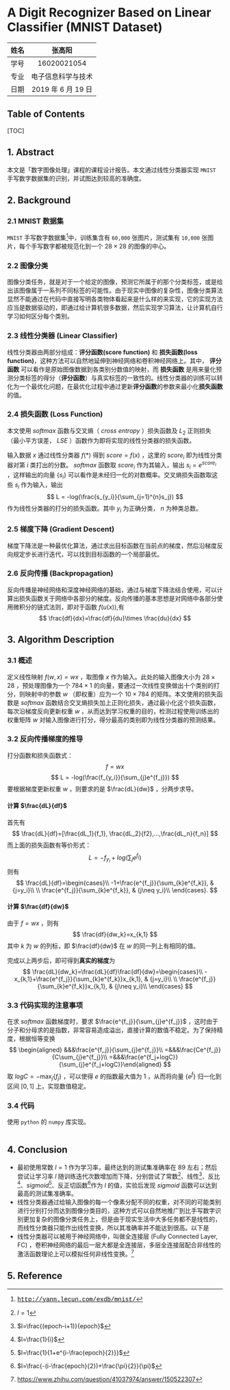 # A Digit Recognizer Based on Linear Classifier (MNIST Dataset)











| 姓名 | 张高阳 |
|:---:|:---:|
| 学号 | 16020021054 |
| 专业 | 电子信息科学与技术 |
| 日期 | 2019 年 6 月 19 日 |

<div style="page-break-after:always"></div>

## Table of Contents

[TOC]

## 1. Abstract
本文是「数字图像处理」课程的课程设计报告。本文通过线性分类器实现 `MNIST` 手写数字数据集的识别，并试图达到较高的准确度。

## 2. Background
### 2.1 MNIST 数据集
`MNIST` 手写数字数据集[^mnist]中，训练集含有 `60,000` 张图片，测试集有 `10,000` 张图片，每个手写数字都被规范化到一个 $28\times 28$ 的图像的中心。

### 2.2 图像分类
图像分类任务，就是对于一个给定的图像，预测它所属于的那个分类标签，或是给出该图像属于一系列不同标签的可能性。由于现实中图像的复杂性，图像分类算法显然不能通过在代码中直接写明各类物体看起来是什么样的来实现，它的实现方法应当是数据驱动的，即通过给计算机很多数据，然后实现学习算法，让计算机自行学习如何区分每个类别。

### 2.3 线性分类器 (Linear Classifier)
线性分类器由两部分组成：**评分函数(score function)** 和 **损失函数(loss function)**，这种方法可以自然地延伸到神经网络和卷积神经网络上。其中， **评分函数** 可以看作是原始图像数据到各类别分数值的映射，而 **损失函数** 是用来量化预测分类标签的得分（**评分函数**）与真实标签的一致性的。线性分类器的训练可以转化为一个最优化问题，在最优化过程中通过更新**评分函数**的参数来最小化**损失函数**的值。

### 2.4 损失函数 (Loss Function)
本文使用 $softmax$ 函数与交叉熵（ $cross\ entropy$ ）损失函数及 $L_2$ 正则损失（最小平方误差， $LSE$ ）函数作为即将实现的线性分类器的损失函数。

输入数据 $x$ 通过线性分类器 $f(*)$ 得到 $score=f(x)$ ，这里的 $score_i$ 即为线性分类器对第 $i$ 类打出的分数。 $softmax$ 函数取 $score_i$ 作为其输入，输出 $s_i=e^{score_i}$ ，这样输出的向量 $\{s_i\}$ 可以看作是未经归一化的对数概率。交叉熵损失函数取这些 $s_i$ 作为输入，输出 
$$
L = -log(\frac{s_{y_i}}{\sum_{j=1}^{n}s_j})
$$
作为线性分类器的打分的损失函数。其中 $y_i$ 为正确分类， $n$ 为种类总数。

### 2.5 梯度下降 (Gradient Descent)
梯度下降法是一种最优化算法，通过求出目标函数在当前点的梯度，然后沿梯度反向规定步长进行迭代，可以找到目标函数的一个局部最优。

### 2.6 反向传播 (Backpropagation)
反向传播是神经网络和深度神经网络的基础，通过与梯度下降法结合使用，可以计算出损失函数关于网络中各部分的梯度。反向传播的基本思想是对网络中各部分使用微积分的链式法则，即对于函数 $f(u(x))$,有
$$
\frac{df}{dx}=\frac{df}{du}\times \frac{du}{dx}
$$

## 3. Algorithm Description
### 3.1 概述
定义线性映射 $f(w,x)=wx$ ，取图像 $x$ 作为输入。此处的输入图像大小为 $28\times 28$ ，预处理图像为一个 $784\times 1$ 的向量，要通过一次线性变换做出十个类别的打分，则映射中的参数 $w$ （即权重）应为一个 $10\times 784$ 的矩阵。本文使用的损失函数是 $softmax$ 函数结合交叉熵损失加上正则化损失，通过最小化这个损失函数，每次沿梯度反向更新权重 $w$ ，从而达到学习权重的目的，检测过程使用训练出的权重矩阵 $w$ 对输入图像进行打分，得分最高的类别即为线性分类器的预测结果。

### 3.2 反向传播梯度的推导
打分函数和损失函数式：
$$
f = wx
$$
$$
L = -log(\frac{f_{y_i}}{\sum_{j}e^{f_j}})
$$
要根据梯度更新权重 $w$ ，则要求的是 $\frac{dL}{dw}$ ，分两步求导。
####  计算 $\frac{dL}{df}$ 
首先有
$$
\frac{dL}{df}=[\frac{dL_1}{f_1}, \frac{dL_2}{f2},...,\frac{dL_n}{f_n}]
$$
而上面的损失函数有等价形式：
$$
L=-f_{y_i}+log(\sum_{j}e^{f_j})
$$
则有
$$
\frac{dL}{df}=\begin{cases}\\
-1+\frac{e^{f_j}}{\sum_{k}e^{f_k}},     & {j=y_i}\\
\\
\frac{e^{f_j}}{\sum_{k}e^{f_k}},        & {j\neq y_i}\\
\end{cases}.
$$
####  计算 $\frac{df}{dw}$ 
由于 $f=wx$ ，则有
$$
\frac{df}{dw_k}=x_{k,1}
$$
其中 $k$ 为 $w$ 的列标，即 $\frac{df}{dw}$ 在 $w$ 的同一列上有相同的值。

完成以上两步后，即可得到**真实的梯度**为
$$
\frac{dL}{dw_k}=\frac{dL}{df}\frac{df}{dw}=\begin{cases}\\
-x_{k,1}+\frac{e^{f_j}}{\sum_{k}e^{f_k}}x_{k,1}, & {j=y_i}\\
\\
\frac{e^{f_j}}{\sum_{k}e^{f_k}}x_{k,1},    & {j\neq y_i}\\
\end{cases}
$$

### 3.3 代码实现的注意事项
在求 $softmax$ 函数梯度时，要求 $\frac{e^{f_j}}{\sum_{j}e^{f_j}}$ ，这时由于分子和分母求的是指数，非常容易造成溢出，直接计算的数值不稳定。为了保持精度，根据恒等变换
$$
\begin{aligned}
&&&\frac{e^{f_j}}{\sum_{j}e^{f_j}}\\
=&&&\frac{Ce^{f_j}}{C\sum_{j}e^{f_j}}\\
=&&&\frac{e^{f_j+logC}}{\sum_{j}e^{f_j+logC}}\end{aligned}
$$
取 $logC=-\max_j\{f_j\}$ ，可以使得 $e$ 的指数最大值为 $1$ ，从而将向量 $\{e^f\}$ 归一化到区间 $[0,1]$ 上，实现数值稳定。

### 3.4 代码

使用 `python` 的 `numpy` 库实现。
```python

```



## 4. Conclusion

* 最初使用常数 $l=1$ 作为学习率，最终达到的测试集准确率在 $89%$ 左右；然后尝试让学习率 $l$ 随训练迭代次数增加而下降，分别尝试了常数[^constant]、线性[^linear]、反比[^hyperbola]、$sigmoid$[^sigmoid]、反正切函数[^arctan]作为 $l$ 的值，实验后发现 $sigmoid$ 函数可以达到最高的测试集准确率。
* 线性分类器通过给输入图像的每一个像素分配不同的权重，对不同的可能类别进行分别打分而达到图像分类目的，这种方式可以自然地推广到比手写数字识别更加复杂的图像分类任务上，但是由于现实生活中大多任务都不是线性的，而线性分类器只能作出线性变换，所以其准确率并不能达到很高。以下是
* 线性分类器可以被用于神经网络中，叫做全连接层 (Fully Connected Layer, FC) ，卷积神经网络的最后一层大都是全连接层，多层全连接层配合非线性的激活函数理论上可以模拟任何非线性变换。[^FC]




## 5. Reference 
[^mnist]: [<font face="courier" color="black">http://yann.lecun.com/exdb/mnist/</font>](http://yann.lecun.com/exdb/mnist/)
[^FC]:https://www.zhihu.com/question/41037974/answer/150522307
[^mygit]: [https://github.com/Blurgyy/spring2019/tree/master/DIP/mnist](https://github.com/Blurgyy/spring2019/tree/master/DIP/mnist)
[^constant]: $l=1$ 
[^linear]: $l=\frac{(epoch-i+1)}{epoch}$ 
[^hyperbola]: $l=\frac{1}{i}$ 
[^sigmoid]: $l=\frac{1}{1+e^{i-\frac{epoch}{2}}}$ 
[^arctan]: $l=\frac{-(i-\frac{epoch}{2})+\frac{\pi}{2}}{\pi}$ 

[constant]: http://106.14.194.215/imghost/mnist_linear_classifier/constant.png	"Constant"
[linear]: http://106.14.194.215/imghost/mnist_linear_classifier/linear.png	"Linear"
[hyperbola]: http://106.14.194.215/imghost/mnist_linear_classifier/hyperbola.png	"Hyperbola"

[sigmoid]: http://106.14.194.215/imghost/mnist_linear_classifier/sigmoid.png	"Sigmoid"
[arctan]: http://106.14.194.215/imghost/mnist_linear_classifier/arctan.png	"Arctan"

